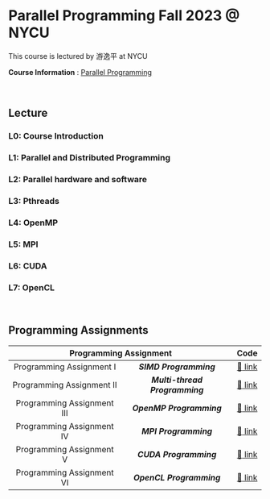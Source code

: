 # Parallel Programming Fall 2023 @ NYCU

This course is lectured by 游逸平 at NYCU

**Course Information** : [Parallel Programming](https://timetable.nycu.edu.tw/?r=main/crsoutline&Acy=112&Sem=1&CrsNo=535501&lang=zh-tw)

<BR>

## Lecture

### L0: Course Introduction

### L1: Parallel and Distributed Programming

### L2: Parallel hardware and software

### L3: Pthreads

### L4: OpenMP

### L5: MPI

### L6: CUDA

### L7: OpenCL

<BR>

## Programming Assignments

<!-- |                             |     Programming Assignment     |         Code          |
| :-------------------------: | :----------------------------: | :-------------------: |
|  Programming Assignment I:  |     **_SIMD Programming_**     | :link: [link](./HW1/) |
| Programming Assignment II:  | **_Multi-thread Programming_** | :link: [link](./HW2/) |
| Programming Assignment III: |    **_OpenMP Programming_**    | :link: [link](./HW3/) |
| Programming Assignment IV:  |     **_MPI Programming_**      | :link: [link](./HW4/) |
|  Programming Assignment V:  |     **_CUDA Programming_**     | :link: [link](./HW5/) |
| Programming Assignment VI:  |    **_OpenCL Programming_**    | :link: [link](./HW6/) | -->

<style>
    td, th {
        text-align: center;
    }
</style>

<table>
    <thead>
    <tr>
        <th colspan="2"> Programming Assignment</th>
        <th>Code</th>
    </tr>
    </thead>
    <tbody>
    <tr>
        <td> Programming Assignment I</td>
        <td><b><i>SIMD Programming</td>
        <td><a href='./HW1/'><span>&#128279;</span> link</td>
    </tr>
    <tr>
        <td>Programming Assignment II</td>
        <td><b><i>Multi-thread Programming</td>
        <td><a href='./HW2/'><span>&#128279;</span> link</td>
    </tr>
    <tr>
        <td>Programming Assignment III</td>
        <td><b><i>OpenMP Programming</td>
        <td><a href='./HW3/'><span>&#128279;</span> link</td>
    </tr>
    <tr>
        <td>Programming Assignment IV</td>
        <td><b><i>MPI Programming</td>
        <td><a href='./HW4/'><span>&#128279;</span> link</td>
    </tr>
    <tr>
        <td>Programming Assignment V</td>
        <td><b><i>CUDA Programming</td>
        <td><a href='./HW5/'><span>&#128279;</span> link</td>
    </tr>
    <tr>
        <td>Programming Assignment VI</td>
        <td><b><i>OpenCL Programming</td>
        <td><a href='./HW6/'><span>&#128279;</span> link</td>
    </tr>
    </tbody>
</table>

